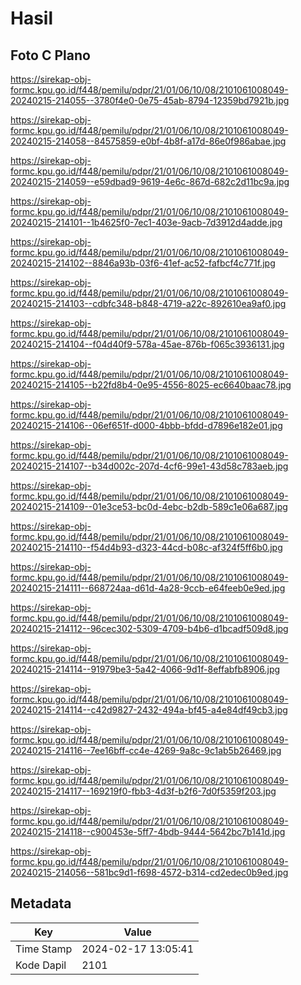 # Hasil

## Foto C Plano

https://sirekap-obj-formc.kpu.go.id/f448/pemilu/pdpr/21/01/06/10/08/2101061008049-20240215-214055--3780f4e0-0e75-45ab-8794-12359bd7921b.jpg

https://sirekap-obj-formc.kpu.go.id/f448/pemilu/pdpr/21/01/06/10/08/2101061008049-20240215-214058--84575859-e0bf-4b8f-a17d-86e0f986abae.jpg

https://sirekap-obj-formc.kpu.go.id/f448/pemilu/pdpr/21/01/06/10/08/2101061008049-20240215-214059--e59dbad9-9619-4e6c-867d-682c2d11bc9a.jpg

https://sirekap-obj-formc.kpu.go.id/f448/pemilu/pdpr/21/01/06/10/08/2101061008049-20240215-214101--1b4625f0-7ec1-403e-9acb-7d3912d4adde.jpg

https://sirekap-obj-formc.kpu.go.id/f448/pemilu/pdpr/21/01/06/10/08/2101061008049-20240215-214102--8846a93b-03f6-41ef-ac52-fafbcf4c771f.jpg

https://sirekap-obj-formc.kpu.go.id/f448/pemilu/pdpr/21/01/06/10/08/2101061008049-20240215-214103--cdbfc348-b848-4719-a22c-892610ea9af0.jpg

https://sirekap-obj-formc.kpu.go.id/f448/pemilu/pdpr/21/01/06/10/08/2101061008049-20240215-214104--f04d40f9-578a-45ae-876b-f065c3936131.jpg

https://sirekap-obj-formc.kpu.go.id/f448/pemilu/pdpr/21/01/06/10/08/2101061008049-20240215-214105--b22fd8b4-0e95-4556-8025-ec6640baac78.jpg

https://sirekap-obj-formc.kpu.go.id/f448/pemilu/pdpr/21/01/06/10/08/2101061008049-20240215-214106--06ef651f-d000-4bbb-bfdd-d7896e182e01.jpg

https://sirekap-obj-formc.kpu.go.id/f448/pemilu/pdpr/21/01/06/10/08/2101061008049-20240215-214107--b34d002c-207d-4cf6-99e1-43d58c783aeb.jpg

https://sirekap-obj-formc.kpu.go.id/f448/pemilu/pdpr/21/01/06/10/08/2101061008049-20240215-214109--01e3ce53-bc0d-4ebc-b2db-589c1e06a687.jpg

https://sirekap-obj-formc.kpu.go.id/f448/pemilu/pdpr/21/01/06/10/08/2101061008049-20240215-214110--f54d4b93-d323-44cd-b08c-af324f5ff6b0.jpg

https://sirekap-obj-formc.kpu.go.id/f448/pemilu/pdpr/21/01/06/10/08/2101061008049-20240215-214111--668724aa-d61d-4a28-9ccb-e64feeb0e9ed.jpg

https://sirekap-obj-formc.kpu.go.id/f448/pemilu/pdpr/21/01/06/10/08/2101061008049-20240215-214112--96cec302-5309-4709-b4b6-d1bcadf509d8.jpg

https://sirekap-obj-formc.kpu.go.id/f448/pemilu/pdpr/21/01/06/10/08/2101061008049-20240215-214114--91979be3-5a42-4066-9d1f-8effabfb8906.jpg

https://sirekap-obj-formc.kpu.go.id/f448/pemilu/pdpr/21/01/06/10/08/2101061008049-20240215-214114--c42d9827-2432-494a-bf45-a4e84df49cb3.jpg

https://sirekap-obj-formc.kpu.go.id/f448/pemilu/pdpr/21/01/06/10/08/2101061008049-20240215-214116--7ee16bff-cc4e-4269-9a8c-9c1ab5b26469.jpg

https://sirekap-obj-formc.kpu.go.id/f448/pemilu/pdpr/21/01/06/10/08/2101061008049-20240215-214117--169219f0-fbb3-4d3f-b2f6-7d0f5359f203.jpg

https://sirekap-obj-formc.kpu.go.id/f448/pemilu/pdpr/21/01/06/10/08/2101061008049-20240215-214118--c900453e-5ff7-4bdb-9444-5642bc7b141d.jpg

https://sirekap-obj-formc.kpu.go.id/f448/pemilu/pdpr/21/01/06/10/08/2101061008049-20240215-214056--581bc9d1-f698-4572-b314-cd2edec0b9ed.jpg


## Metadata

| Key        | Value               |
| ---------- | ------------------- |
| Time Stamp | 2024-02-17 13:05:41 |
| Kode Dapil | 2101                |



